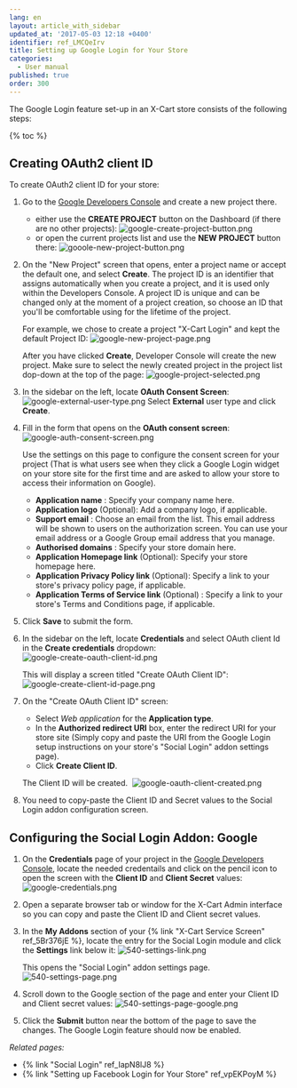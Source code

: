 ```yaml
---
lang: en
layout: article_with_sidebar
updated_at: '2017-05-03 12:18 +0400'
identifier: ref_LMCQeIrv
title: Setting up Google Login for Your Store
categories:
  - User manual
published: true
order: 300
---
```


The Google Login feature set-up in an X-Cart store consists of the following steps:

{% toc %}

## Creating OAuth2 client ID 

To create OAuth2 client ID for your store:

1.  Go to the [Google Developers Console](https://console.developers.google.com) and create a new project there.
    * either use the **CREATE PROJECT** button on the Dashboard (if there are no other projects):
      ![google-create-project-button.png]({{site.baseurl}}/attachments/ref_LMCQeIrv/google-create-project-button.png)
    * or open the current projects list and use the **NEW PROJECT** button there:
      ![gooole-new-project-button.png]({{site.baseurl}}/attachments/ref_LMCQeIrv/gooole-new-project-button.png)

2.  On the "New Project" screen that opens, enter a project name or accept the default one, and select **Create**. The project ID is an identifier that assigns automatically when you create a project, and it is used only within the Developers Console. A project ID is unique and can be changed only at the moment of a project creation, so choose an ID that you'll be comfortable using for the lifetime of the project.

    For example, we chose to create a project "X-Cart Login" and kept the default Project ID:
   	![google-new-project-page.png]({{site.baseurl}}/attachments/ref_LMCQeIrv/google-new-project-page.png)

    After you have clicked **Create**, Developer Console will create the new project. Make sure to select the newly created project in the project list dop-down at the top of the page:
    ![google-project-selected.png]({{site.baseurl}}/attachments/ref_LMCQeIrv/google-project-selected.png)
    
3.  In the sidebar on the left, locate **OAuth Consent Screen**:
    ![google-external-user-type.png]({{site.baseurl}}/attachments/ref_LMCQeIrv/google-external-user-type.png)
    Select **External** user type and click **Create**.
    
5.	Fill in the form that opens on the **OAuth consent screen**:
	![google-auth-consent-screen.png]({{site.baseurl}}/attachments/ref_LMCQeIrv/google-auth-consent-screen.png)

    Use the settings on this page to configure the consent screen for your project (That is what users see when they click a Google Login widget on your store site for the first time and are asked to allow your store to access their information on Google). 
    
    * **Application name** : Specify your company name here.
    * **Application logo** (Optional): Add a company logo, if applicable.
    * **Support email** : Choose an email from the list. This email address will be shown to users on the authorization screen. You can use your email address or a Google Group email address that you manage.
    * **Authorised domains** : Specify your store domain here.
    * **Application Homepage link** (Optional): Specify your store homepage here.
    * **Application Privacy Policy link** (Optional): Specify a link to your store's privacy policy page, if applicable.
    * **Application Terms of Service link** (Optional) : Specify a link to your store's Terms and Conditions page, if applicable.
    
6. Click **Save** to submit the form.

7.  In the sidebar on the left, locate **Credentials** and select OAuth client Id in the **Create credentials** dropdown:
    ![google-create-oauth-client-id.png]({{site.baseurl}}/attachments/ref_LMCQeIrv/google-create-oauth-client-id.png)

    This will display a screen titled "Create OAuth Client ID":
    ![google-create-client-id-page.png]({{site.baseurl}}/attachments/ref_LMCQeIrv/google-create-client-id-page.png)

8.  On the "Create OAuth Client ID" screen:

    * Select _Web application_ for the **Application type**.
    * In the **Authorized redirect URI** box, enter the redirect URI for your store site (Simply copy and paste the URI from the Google Login setup instructions on your store's "Social Login" addon settings page).
    * Click **Create Client ID**.

    The Client ID will be created. 
    ![google-oauth-client-created.png]({{site.baseurl}}/attachments/ref_LMCQeIrv/google-oauth-client-created.png)
    
9.	You need to copy-paste the Client ID and Secret values to the Social Login addon configuration screen.

## Configuring the Social Login Addon: Google

1.  On the **Credentials** page of your project in the [Google Developers Console](https://console.developers.google.com/), locate the needed credentails and click on the pencil icon to open the screen with the **Client ID** and **Client Secret** values:
	![google-credentials.png]({{site.baseurl}}/attachments/ref_LMCQeIrv/google-credentials.png)

2.  Open a separate browser tab or window for the X-Cart Admin interface so you can copy and paste the Client ID and Client secret values.

3.  In the **My Addons** section of your {% link "X-Cart Service Screen" ref_5Br376jE %}, locate the entry for the Social Login module and click the **Settings** link below it:
    ![540-settings-link.png]({{site.baseurl}}/attachments/ref_LMCQeIrv/540-settings-link.png)


    This opens the "Social Login" addon settings page.
    ![540-settings-page.png]({{site.baseurl}}/attachments/ref_LMCQeIrv/540-settings-page.png)

4.  Scroll down to the Google section of the page and enter your Client ID and Client secret values:
    ![540-settings-page-google.png]({{site.baseurl}}/attachments/ref_LMCQeIrv/540-settings-page-google.png)

5.  Click the **Submit** button near the bottom of the page to save the changes.
    The Google Login feature should now be enabled.

_Related pages:_

*   {% link "Social Login" ref_IapN8lJ8 %}
*   {% link "Setting up Facebook Login for Your Store" ref_vpEKPoyM %}
